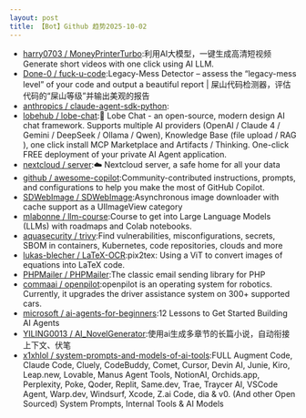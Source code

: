 ```yaml
---
layout: post
title: 【Bot】Github 趋势2025-10-02
---
```


* [harry0703 / MoneyPrinterTurbo](https://github.com/harry0703/MoneyPrinterTurbo):利用AI大模型，一键生成高清短视频 Generate short videos with one click using AI LLM.
* [Done-0 / fuck-u-code](https://github.com/Done-0/fuck-u-code):Legacy-Mess Detector – assess the “legacy-mess level” of your code and output a beautiful report | 屎山代码检测器，评估代码的“屎山等级”并输出美观的报告
* [anthropics / claude-agent-sdk-python](https://github.com/anthropics/claude-agent-sdk-python):
* [lobehub / lobe-chat](https://github.com/lobehub/lobe-chat):🤯 Lobe Chat - an open-source, modern design AI chat framework. Supports multiple AI providers (OpenAI / Claude 4 / Gemini / DeepSeek / Ollama / Qwen), Knowledge Base (file upload / RAG ), one click install MCP Marketplace and Artifacts / Thinking. One-click FREE deployment of your private AI Agent application.
* [nextcloud / server](https://github.com/nextcloud/server):☁️ Nextcloud server, a safe home for all your data
* [github / awesome-copilot](https://github.com/github/awesome-copilot):Community-contributed instructions, prompts, and configurations to help you make the most of GitHub Copilot.
* [SDWebImage / SDWebImage](https://github.com/SDWebImage/SDWebImage):Asynchronous image downloader with cache support as a UIImageView category
* [mlabonne / llm-course](https://github.com/mlabonne/llm-course):Course to get into Large Language Models (LLMs) with roadmaps and Colab notebooks.
* [aquasecurity / trivy](https://github.com/aquasecurity/trivy):Find vulnerabilities, misconfigurations, secrets, SBOM in containers, Kubernetes, code repositories, clouds and more
* [lukas-blecher / LaTeX-OCR](https://github.com/lukas-blecher/LaTeX-OCR):pix2tex: Using a ViT to convert images of equations into LaTeX code.
* [PHPMailer / PHPMailer](https://github.com/PHPMailer/PHPMailer):The classic email sending library for PHP
* [commaai / openpilot](https://github.com/commaai/openpilot):openpilot is an operating system for robotics. Currently, it upgrades the driver assistance system on 300+ supported cars.
* [microsoft / ai-agents-for-beginners](https://github.com/microsoft/ai-agents-for-beginners):12 Lessons to Get Started Building AI Agents
* [YILING0013 / AI_NovelGenerator](https://github.com/YILING0013/AI_NovelGenerator):使用ai生成多章节的长篇小说，自动衔接上下文、伏笔
* [x1xhlol / system-prompts-and-models-of-ai-tools](https://github.com/x1xhlol/system-prompts-and-models-of-ai-tools):FULL Augment Code, Claude Code, Cluely, CodeBuddy, Comet, Cursor, Devin AI, Junie, Kiro, Leap.new, Lovable, Manus Agent Tools, NotionAI, Orchids.app, Perplexity, Poke, Qoder, Replit, Same.dev, Trae, Traycer AI, VSCode Agent, Warp.dev, Windsurf, Xcode, Z.ai Code, dia & v0. (And other Open Sourced) System Prompts, Internal Tools & AI Models
